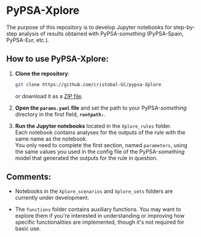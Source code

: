 # PyPSA-Xplore
 
The purpose of this repository is to develop Jupyter notebooks for step-by-step analysis of results obtained with PyPSA-*something* (PyPSA-Spain, PyPSA-Eur, etc.).


## How to use PyPSA-Xplore:



1. **Clone the repository**:

    ```bash
    git clone https://github.com/cristobal-GC/pypsa-Xplore
    ```

    or download it as a [ZIP file](https://github.com/cristobal-GC/pypsa-Xplore/archive/refs/heads/main.zip).


2. **Open the `params.yaml` file** and set the path to your PyPSA-*something* directory in the first field, **`rootpath:`**.

3. **Run the Jupyter notebooks** located in the `Xplore_rules` folder.  
   Each notebook contains analyses for the outputs of the rule with the same name as the notebook.  
   You only need to complete the first section, named `parameters`, using the same values you used in the config file of the PyPSA-*something* model that generated the outputs for the rule in question.



## Comments:


- Notebooks in the `Xplore_scenarios` and `Xplore_sets` folders are currently under development.

- The `functions` folder contains auxiliary functions. You may want to explore them if you're interested in understanding or improving how specific functionalities are implemented, though it's not required for basic use.







